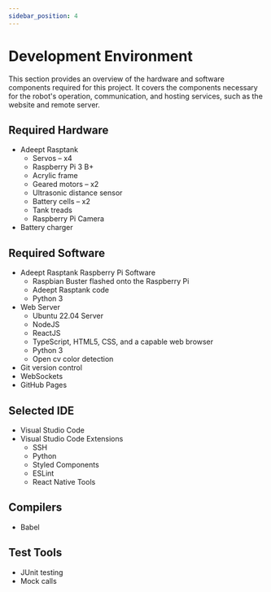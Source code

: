```yaml
---
sidebar_position: 4
---
```


# Development Environment
This section provides an overview of the hardware and software components required for this project. It covers the components necessary for the robot's operation, communication, and hosting services, such as the website and remote server. 

## Required Hardware
- Adeept Rasptank
	- Servos – x4
	- Raspberry Pi 3 B+
	- Acrylic frame
	- Geared motors – x2
	- Ultrasonic distance sensor
	- Battery cells – x2
	- Tank treads
	- Raspberry Pi Camera
- Battery charger

## Required Software
- Adeept Rasptank Raspberry Pi Software
	- Raspbian Buster flashed onto the Raspberry Pi
	- Adeept Rasptank code
	- Python 3
- Web Server
	- Ubuntu 22.04 Server
	- NodeJS
	- ReactJS
	- TypeScript, HTML5, CSS, and a capable web browser
	- Python 3
	- Open cv color detection
- Git version control
- WebSockets
- GitHub Pages

## Selected IDE
- Visual Studio Code
- Visual Studio Code Extensions
	- SSH
	- Python
	- Styled Components
	- ESLint
	- React Native Tools

## Compilers
- Babel

## Test Tools
- JUnit testing
- Mock calls